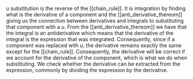 u substitution is the reverse of the [[chain_rule]].
It is integration by finding what is the derivative of a component and the [[anti_derivative_thereom]] giving us the connection between derivatives and integrals to substituting that component with a $u$.
From the [[anti_derivative_thereom]] we have that the integral is an antiderivative which means that the derivative of the integral is the expression that was integrated.
Consequently, since if a component was replaced with $u$, the derivative remains exactly the same except for the [[chain_rule]].
Consequently, the derivative will be correct if we account for the derivative of the component, which is what we do when substituting.
We check whether the derivative can be extracted from the expression, commonly by dividing the expression by the derivative.